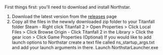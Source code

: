 First things first: you'll need to download and install Northstar.

1. Download the latest version from the [releases](https://github.com/R2Northstar/Northstar/releases) page
2. Copy all the files in the newwly downloaded zip folder to your Titanfall folder
        Steam - Right click Titanfall 2 > Open Properties > Click Local Files > Click Browse
        Origin - Click Titanfall 2 in the Library > Click the gear icon > Click Game Properties
    (Optional) If you would like to add launch options to Northstar create a text file called ns_startup_args.txt and add your launch arguments in there.
    Launch NorthstarLauncher.exe
